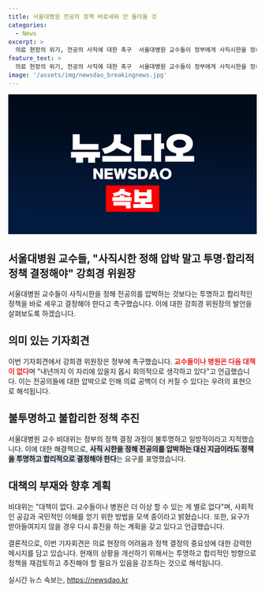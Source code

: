 ```yaml
---
title: 서울대병원 전공의 정책 바로세워 안 돌아올 것
categories:
  - News
excerpt: >
  의료 현장의 위기, 전공의 사직에 대한 촉구  서울대병원 교수들이 정부에게 사직시한을 정하지 말고 투명하고 합리적인 정책을 채택하도록 촉구하며, 이에 대한 비대위 기자회견 내용을 전달했다. 교수들은 난처한 상황을 해결할 대책이 없다며, 정부의 정책 결정이 불투명하고 일방적이라고 지적했다. 또한, 정책에 대한 합의 과정을 거친 후 진행해야 한다는 주장과 정부의 정책에 동의하지 않을 경우 다시 휴진을 할 계획이 있다는 발언을 전했다.
feature_text: >
  의료 현장의 위기, 전공의 사직에 대한 촉구  서울대병원 교수들이 정부에게 사직시한을 정하지 말고 투명하고 합리적인 정책을 채택하도록 촉구하며, 이에 대한 비대위 기자회견 내용을 전달했다. 교수들은 난처한 상황을 해결할 대책이 없다며, 정부의 정책 결정이 불투명하고 일방적이라고 지적했다. 또한, 정책에 대한 합의 과정을 거친 후 진행해야 한다는 주장과 정부의 정책에 동의하지 않을 경우 다시 휴진을 할 계획이 있다는 발언을 전했다.
image: '/assets/img/newsdao_breakingnews.jpg'
---
```


<p><img src="/assets/img/newsdao_breakingnews.jpg" alt="ontimetimes 속보" /></p>

<h2>서울대병원 교수들, "사직시한 정해 압박 말고 투명·합리적 정책 결정해야" 강희경 위원장</h2>

<p>서울대병원 교수들이 사직시한을 정해 전공의를 압박하는 것보다는 투명하고 합리적인 정책을 바로 세우고 결정해야 한다고 촉구했습니다. 이에 대한 강희경 위원장의 발언을 살펴보도록 하겠습니다.</p>

<h2 data-ke-size="size26">의미 있는 기자회견</h2>

<p>이번 기자회견에서 강희경 위원장은 정부에 촉구했습니다. <b><span style="color: #ee2323;">교수들이나 병원은 다음 대책이 없다</span></b>며 "내년까지 이 자리에 있을지 몹시 회의적으로 생각하고 있다"고 언급했습니다. 이는 전공의들에 대한 압박으로 인해 의료 공백이 더 커질 수 있다는 우려의 표현으로 해석됩니다.</p>

<h2 data-ke-size="size26">불투명하고 불합리한 정책 추진</h2>

<p>서울대병원 교수 비대위는 정부의 정책 결정 과정이 불투명하고 일방적이라고 지적했습니다. 이에 대한 해결책으로, <b><span style="background-color: #21538527;">사직 시한을 정해 전공의를 압박하는 대신 지금이라도 정책을 투명하고 합리적으로 결정해야 한다</span></b>는 요구를 표명했습니다.</p>

<h2 data-ke-size="size26">대책의 부재와 향후 계획</h2>

<p>비대위는 "대책이 없다. 교수들이나 병원은 더 이상 할 수 있는 게 별로 없다"며, 사회적인 공감과 국민적인 이해를 얻기 위한 방법을 모색 중이라고 밝혔습니다. 또한, 요구가 받아들여지지 않을 경우 다시 휴진을 하는 계획을 갖고 있다고 언급했습니다. </p>

<p>결론적으로, 이번 기자회견은 의료 현장의 어려움과 정책 결정의 중요성에 대한 강력한 메시지를 담고 있습니다. 현재의 상황을 개선하기 위해서는 투명하고 합리적인 방향으로 정책을 재검토하고 추진해야 할 필요가 있음을 강조하는 것으로 해석됩니다.</p>
실시간 뉴스 속보는, <a href="https://newsdao.kr" rel="dofollow">https://newsdao.kr</a>


